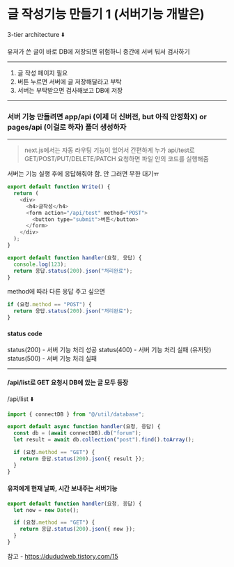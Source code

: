 # 글 작성기능 만들기 1 (서버기능 개발은)

3-tier architecture ⬇️

유저가 쓴 글이 바로 DB에 저장되면 위험하니 중간에 서버 둬서 검사하기

---

1. 글 작성 페이지 필요
2. 버튼 누르면 서버에 글 저장해달라고 부탁
3. 서버는 부탁받으면 검사해보고 DB에 저장

---

### 서버 기능 만들려면 app/api (이제 더 신버전, but 아직 안정화X) or pages/api (이걸로 하자) 폴더 생성하자

---

> next.js에서는 자동 라우팅 기능이 있어서 간편하게 누가 api/test로 GET/POST/PUT/DELETE/PATCH 요청하면 파일 안의 코드를 실행해줌

서버는 기능 실행 후에 응답해줘야 함. 안 그러면 무한 대기ㅠ

```javascript
export default function Write() {
  return (
    <div>
      <h4>글작성</h4>
      <form action="/api/test" method="POST">
        <button type="submit">버튼</button>
      </form>
    </div>
  );
}
```

```javascript
export default function handler(요청, 응답) {
  console.log(123);
  return 응답.status(200).json("처리완료");
}
```

method에 따라 다른 응답 주고 싶으면

```javascript
if (요청.method == "POST") {
  return 응답.status(200).json("처리완료");
}
```

#### status code

status(200) - 서버 기능 처리 성공
status(400) - 서버 기능 처리 실패 (유저탓)
status(500) - 서버 기능 처리 실패

---

#### /api/list로 GET 요청시 DB에 있는 글 모두 등장

/api/list ⬇️

```javascript
import { connectDB } from "@/util/database";

export default async function handler(요청, 응답) {
  const db = (await connectDB).db("forum");
  let result = await db.collection("post").find().toArray();

  if (요청.method == "GET") {
    return 응답.status(200).json({ result });
  }
}
```

#### 유저에게 현재 날짜, 시간 보내주는 서버기능

```javascript
export default function handler(요청, 응답) {
  let now = new Date();

  if (요청.method == "GET") {
    return 응답.status(200).json({ now });
  }
}
```

참고 - https://dududweb.tistory.com/15

